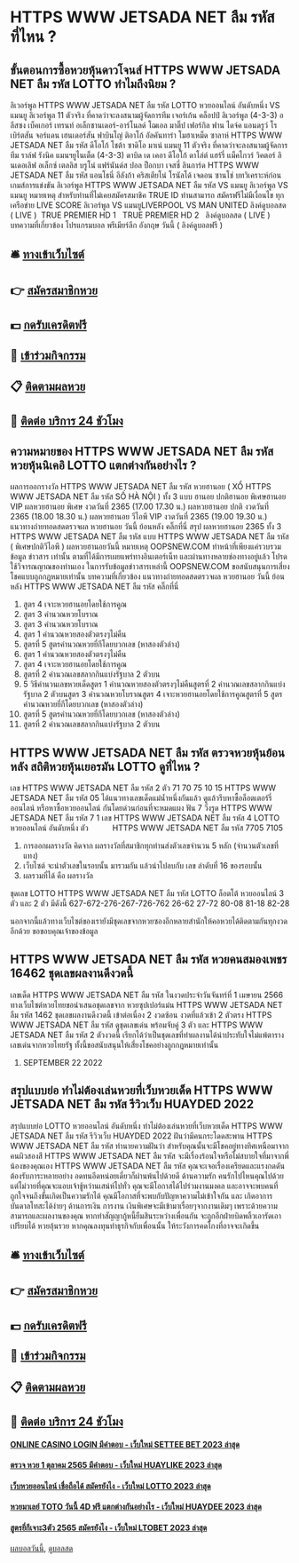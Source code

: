 # HTTPS WWW JETSADA NET ลืม รหัส ที่ไหน ?
## ขั้นตอนการซื้อหวยหุ้นดาวโจนส์ HTTPS WWW JETSADA NET ลืม รหัส LOTTO ทำไมถึงนิยม ?
ลิเวอร์พูล HTTPS WWW JETSADA NET ลืม รหัส LOTTO หวยออนไลน์ อันดับหนึ่ง VS แมนยู
ลิเวอร์พูล 11 ตัวจริง ที่คาดว่าจะลงสนามผู้จัดการทีม เจอร์เก้น คล็อปป์
ลิเวอร์พูล (4-3-3) อลีสซง เบ็คเกอร์ เทรนท์ อเล็กซานเดอร์-อาร์โนลด์ โฌเอล มาติ๊ป เฟอร์กิล ฟาน ไดจ์ค แอนดรูว์ โรเบิร์ตสัน จอร์แดน เฮนเดอร์สัน ฟาบินโญ่ ติอาโก้ อัลคันทาร่า โมฮาเหม็ด ซาลาห์ HTTPS WWW JETSADA NET ลืม รหัส ดีโอโก้ โชต้า ซาดิโอ มาเน่
แมนยู 11 ตัวจริง ที่คาดว่าจะลงสนามผู้จัดการทีม ราล์ฟ รังนิค
แมนฯยูไนเต็ด (4-3-3) ดาบิด เด เคอา ดีโอโก้ ดาโล่ต์ แฮร์รี่ แม็คไกวร์ วิคตอร์ ลินเดอเลิฟ อเล็กซ์ เตลลิส บรูโน่ แฟร์นันด์ส ปอล ป็อกบา เจสซี่ ลินการ์ด HTTPS WWW JETSADA NET ลืม รหัส แอนโธนี่ อีลังก้า คริสเตียโน่ โรนัลโด้ เจดอน ซานโช่
บทวิเคราะห์ก่อนเกมส์การแข่งขัน ลิเวอร์พูล HTTPS WWW JETSADA NET ลืม รหัส VS แมนยู
ลิเวอร์พูล VS แมนยู
หมายเหตุ สำหรับท่านที่ไม่เคยสมัครสมาชิค TRUE ID ท่านสามารถ สมัครฟรีไม่มีเงื่อนไข ทุกเครือข่าย
LIVE SCORE ลิเวอร์พูล VS แมนยูLIVERPOOL VS MAN UNITED
ลิงค์ดูบอลสด ( LIVE )
 TRUE PREMIER HD 1 
 TRUE PREMIER HD 2 
 ลิงค์ดูบอลสด ( LIVE ) 
บทความที่เกี่ยวข้อง
โปรแกรมบอล พรีเมียร์ลีก อังกฤษ วันนี้ ( ลิงค์ดูบอลฟรี )

## 🛎 [ทางเข้าเว็บไซต์](https://bit.ly/3BG5bNw)
## 👉 [สมัครสมาชิกหวย](https://bit.ly/3BG5bNw)
## 💵 [กดรับเครดิตฟรี](https://bit.ly/3C3mvgS)
## 👑 [เข้าร่วมกิจกรรม](https://bit.ly/3C3mvgS)
## 📋 [ติดตามผลหวย](https://bit.ly/3C3mvgS)
## 📱 [ติดต่อ บริการ 24 ชัวโมง](https://bit.ly/3C3mvgS)

## ความหมายของ HTTPS WWW JETSADA NET ลืม รหัส หวยหุ้นนิเคอิ LOTTO แตกต่างกันอย่างไร ?
ผลการออกรางวัล HTTPS WWW JETSADA NET ลืม รหัส หวยฮานอย ( XỔ HTTPS WWW JETSADA NET ลืม รหัส SỐ HÀ NỘI ) ทั้ง 3 แบบ ฮานอย ปกติฮานอย พิเศษฮานอย VIP
ผลหวยฮานอย พิเศษ งวดวันที่ 2365 (17.00 17.30 น.)
ผลหวยฮานอย ปกติ งวดวันที่ 2365 (18.00 18.30 น.)
ผลหวยฮานอย วีไอพี VIP งวดวันที่ 2365 (19.00 19.30 น.)
 แนวทางถ่ายทอดสดตรวจผล หวยฮานอย วันนี้ ย้อนหลัง คลิ๊กที่นี่ 
สรุป ผลหวยฮานอย 2365 ทั้ง 3 HTTPS WWW JETSADA NET ลืม รหัส แบบ HTTPS WWW JETSADA NET ลืม รหัส ( พิเศษปกติวีไอพี ) ผลหวยฮานอยวันนี้
หมายเหตุ OOPSNEW.COM ทำหน้าที่เพียงแค่รวบรวมข้อมูล ข่าวสาร เท่านั้น ตามที่ได้มีการเผยแพร่ทางอินเตอร์เน็ท และผ่านทางหลายช่องทางอยู่แล้ว โปรดใช้วิจารณญาณของท่านเอง ในการรับข้อมูลข่าวสารเหล่านี้ OOPSNEW.COM ขอสนับสนุนการเสี่ยงโชคแบบถูกกฎหมายเท่านั้น
บทความที่เกี่ยวข้อง
แนวทางถ่ายทอดสดตรวจผล หวยฮานอย วันนี้ ย้อนหลัง HTTPS WWW JETSADA NET ลืม รหัส คลิ๊กที่นี่
1. สูตร 4 เจาะหวยฮานอยโดยใช้การคูณ
2. สูตร 3 คำนวณหวยโบราณ
3. สูตร 3 คำนวณหวยโบราณ
4. สูตร 1 คำนวณหวยสองตัวตรงๆไม่คืน
5. สูตรที่ 5 สูตรคำนวณหวยยี่กีโดยบวกเลข (หาสองตัวล่าง)
6. สูตร 1 คำนวณหวยสองตัวตรงๆไม่คืน
7. สูตร 4 เจาะหวยฮานอยโดยใช้การคูณ
8. สูตรที่ 2 คำนวณเลขสลากกินแบ่งรัฐบาล 2 ตัวบน
9. 5 วิธีคำนวนเลขหวยเด็ดสูตร 1 คำนวณหวยสองตัวตรงๆไม่คืนสูตรที่ 2 คำนวณเลขสลากกินแบ่งรัฐบาล 2 ตัวบนสูตร 3 คำนวณหวยโบราณสูตร 4 เจาะหวยฮานอยโดยใช้การคูณสูตรที่ 5 สูตรคำนวณหวยยี่กีโดยบวกเลข (หาสองตัวล่าง)
10. สูตรที่ 5 สูตรคำนวณหวยยี่กีโดยบวกเลข (หาสองตัวล่าง)
11. สูตรที่ 2 คำนวณเลขสลากกินแบ่งรัฐบาล 2 ตัวบน

## HTTPS WWW JETSADA NET ลืม รหัส ตรวจหวยหุ้นย้อนหลัง สถิติหวยหุ้นเยอรมัน LOTTO ดูที่ไหน ?
เลข HTTPS WWW JETSADA NET ลืม รหัส 2 ตัว 71 70 75 10 15 HTTPS WWW JETSADA NET ลืม รหัส 05
ได้แนวทางเลขเด็ดแม่น้ำหนึ่งกันแล้ว ดูแล้วรีบหาซื้อล็อตเตอร์รี่ออนไลน์ หรือหาซื้อหวยออนไลน์ กันโดยด่วนก่อนที่จะหมดแผง
ฟัน 7
วิ่งรูด HTTPS WWW JETSADA NET ลืม รหัส 7 1
เลข HTTPS WWW JETSADA NET ลืม รหัส 4 LOTTO หวยออนไลน์ อันดับหนึ่ง ตัว           HTTPS WWW JETSADA NET ลืม รหัส 7705 7105
1. การออกผลรางวัล คิดจาก ผลรางวัลที่สมาชิกทุกท่านส่งตัวเลขจำนวน 5 หลัก (จำนวนตัวเลขที่แทง)
2. เว็บไซต์ จะนำตัวเลขในรอบนั้น มารวมกัน แล้วนำไปลบกับ เลข ลำดับที่ 16 ของรอบนั้น
3. ผลรวมที่ได้ คือ ผลรางวัล

ชุดเลข LOTTO HTTPS WWW JETSADA NET ลืม รหัส LOTTO ล็อตโต้ หวยออนไลน์ 3 ตัว และ 2 ตัว มีดังนี้
627-672-276-267-726-762
26-62
27-72
80-08
81-18
82-28

นอกจากนี้แล้วทางเว็บไซต์ของเรายังมีชุดเลขจากหวยซองอีกหลายสำนักให้คอหวยได้ติดตามกันทุกงวดอีกด้วย
ขอขอบคุณเจ้าของข้อมูล

## HTTPS WWW JETSADA NET ลืม รหัส หวยคนสมองเพชร 16462 ชุดเลขผลงานดีงวดนี้
เลขเด็ด HTTPS WWW JETSADA NET ลืม รหัส ในงวดประจำวันจันทร์ที่ 1 เมษายน 2566 ทางเว็บไซต์หวยไทยขอนำเสนอชุดเลขจาก หวยซุปเปอร์แม่น HTTPS WWW JETSADA NET ลืม รหัส 1462 ชุดเลขผลงานดีงวดนี้ เข้าต่อเนื่อง 2 งวดซ้อน งวดที่แล้วเข้า 2 ตัวตรง HTTPS WWW JETSADA NET ลืม รหัส ดูชุดเลขเด่น พร้อมจับคู่ 3 ตัว และ HTTPS WWW JETSADA NET ลืม รหัส 2 ตัวงวดนี้ เรียกได้ว่าเป็นชุดเลขที่ทำผลงานได้น่าประทับใจไม่แพ้ตารางเลขเด่นจากหวยไทยรัฐ ทั้งนี้ขอสนับสนุนให้เสี่ยงโชคอย่างถูกกฎหมายเท่านั้น
1. SEPTEMBER 22 2022

## สรุปแบบย่อ ทำไม่ต้องเล่นหวยที่เว็บหวยเด็ด HTTPS WWW JETSADA NET ลืม รหัส รีวิวเว็บ HUAYDED 2022
สรุปแบบย่อ LOTTO หวยออนไลน์ อันดับหนึ่ง ทำไม่ต้องเล่นหวยที่เว็บหวยเด็ด HTTPS WWW JETSADA NET ลืม รหัส รีวิวเว็บ HUAYDED 2022 ฝันว่ามีคนกระโดดสะพาน HTTPS WWW JETSADA NET ลืม รหัส ทำนายความฝันว่า สำหรับคุณนั้นจะมีโชคอยู่ทางทิศเหนือมาจากคนผิวสองสี HTTPS WWW JETSADA NET ลืม รหัส จะมีเรื่องร้อนใจหรือไม่สบายใจที่มาจากพี่น้องของคุณเอง HTTPS WWW JETSADA NET ลืม รหัส คุณจะเจอเรื่องเครียดและแรงกดดัน ต้องรับภาระหลายอย่าง อดทนอีดหน่อยเดี๋ยวก็ผ่านพ้นไปด้วยดี
ด้านความรัก คนรักไปไหนคุณไปด้วยแต่ไม่วายที่คุณจะแอบเจ้าชู้หว่านเสน่ห์ไปทั่ว คุณจะมีโอกาสได้ไปร่วมงานมงคล และอาจจะพบคนที่ถูกใจจนถึงขั้นเกิดเป็นความรักได้ คุณมีโอกาสที่จะพบกับปัญหาความไม่เข้าใจกัน และ เกิดอาการบันดาลโทสะได้ง่ายๆ
ด้านการเงิน การงาน เงินพิเศษจะมีเข้ามาเรื่อยๆจากงานเดิมๆ เพราะด้วยความสามารถและผลงานของคุณ หากทำสัญญากู้หนี้ยืมสินระหว่างเพื่อนกัน จะถูกอีกฝ่ายบิดพลิ้วเอารัดเอาเปรียบได้ หวยลุ้นรวย หากคุณลงทุนทำธุรกิจกับเพื่อนนั้น ให้ระวังการคดโกงที่อาจจะเกิดขึ้น

## 🛎 [ทางเข้าเว็บไซต์](https://bit.ly/3BG5bNw)
## 👉 [สมัครสมาชิกหวย](https://bit.ly/3BG5bNw)
## 💵 [กดรับเครดิตฟรี](https://bit.ly/3C3mvgS)
## 👑 [เข้าร่วมกิจกรรม](https://bit.ly/3C3mvgS)
## 📋 [ติดตามผลหวย](https://bit.ly/3C3mvgS)
## 📱 [ติดต่อ บริการ 24 ชัวโมง](https://bit.ly/3C3mvgS)

#### [ONLINE CASINO LOGIN มีคำตอบ - เว็บใหม่ SETTEE BET 2023 ล่าสุด](https://atom.io/themes/online%20casino%20login%20มีคำตอบ%20-%20เว็บใหม่%20settee%20bet%202023%20ล่าสุด)
#### [ตรวจ หวย 1 ตุลาคม 2565 มีคำตอบ - เว็บใหม่ HUAYLIKE 2023 ล่าสุด](https://atom.io/themes/ตรวจ%20หวย%201%20ตุลาคม%202565%20มีคำตอบ%20-%20เว็บใหม่%20huaylike%202023%20ล่าสุด)
#### [เว็บหวยออนไลน์ เชื่อถือได้ สมัครยังไง - เว็บใหม่ LOTTO 2023 ล่าสุด](https://atom.io/themes/เว็บหวยออนไลน์%20เชื่อถือได้%20สมัครยังไง%20-%20เว็บใหม่%20lotto%202023%20ล่าสุด)
#### [หวยมาเลย์ TOTO วันนี้ 4D ฟรี แตกต่างกันอย่างไร - เว็บใหม่ HUAYDEE 2023 ล่าสุด](https://atom.io/themes/หวยมาเลย์%20toto%20วันนี้%204d%20ฟรี%20แตกต่างกันอย่างไร%20-%20เว็บใหม่%20huaydee%202023%20ล่าสุด)
#### [สูตรยี่กีเจาะ3ตัว 2565 สมัครยังไง - เว็บใหม่ LTOBET 2023 ล่าสุด](https://atom.io/themes/สูตรยี่กีเจาะ3ตัว%202565%20สมัครยังไง%20-%20เว็บใหม่%20ltobet%202023%20ล่าสุด)

[ผลบอลวันนี้](https://siamsport.tv "ผลบอลวันนี้"), [ดูบอลสด](https://siamsport.tv/ดูบอลสด "ดูบอลสด")